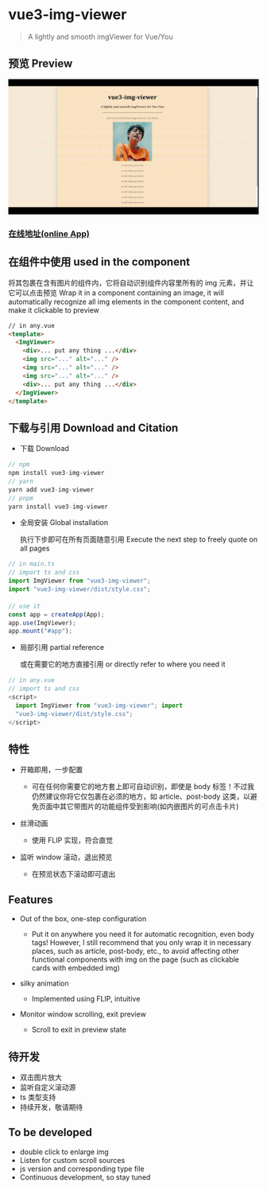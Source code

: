 # vue3-img-viewer

> A lightly and smooth imgViewer for Vue/You

## 预览 Preview

![preview](https://github.com/bullshitking-99/vue3-img-viewer/blob/master/src/assets/vue3-img-viewer.gif?raw=true)

### [在线地址(online App)](https://bullshitking-99.github.io/vue3-img-viewer/)

## 在组件中使用 used in the component

将其包裹在含有图片的组件内，它将自动识别组件内容里所有的 img 元素，并让它可以点击预览
Wrap it in a component containing an image, it will automatically recognize all img elements in the component content, and make it clickable to preview

```html
// in any.vue
<template>
  <ImgViewer>
    <div>... put any thing ...</div>
    <img src="..." alt="..." />
    <img src="..." alt="..." />
    <img src="..." alt="..." />
    <div>... put any thing ...</div>
  </ImgViewer>
</template>
```

## 下载与引用 Download and Citation

- 下载 Download

```TypeScript
// npm
npm install vue3-img-viewer
// yarn
yarn add vue3-img-viewer
// pnpm
yarn install vue3-img-viewer

```

- 全局安装 Global installation

  执行下步即可在所有页面随意引用 Execute the next step to freely quote on all pages

```TypeScript
// in main.ts
// import ts and css
import ImgViewer from "vue3-img-viewer";
import "vue3-img-viewer/dist/style.css";

// use it
const app = createApp(App);
app.use(ImgViewer);
app.mount("#app");

```

- 局部引用 partial reference

  或在需要它的地方直接引用 or directly refer to where you need it

```ts
// in any.vue
// import ts and css
<script>
  import ImgViewer from "vue3-img-viewer"; import
  "vue3-img-viewer/dist/style.css";
</script>
```

## 特性

- 开箱即用，一步配置

  - 可在任何你需要它的地方套上即可自动识别，即使是 body 标签！不过我仍然建议你将它仅包裹在必须的地方，如 article、post-body 这类，以避免页面中其它带图片的功能组件受到影响(如内嵌图片的可点击卡片)

- 丝滑动画

  - 使用 FLIP 实现，符合直觉

- 监听 window 滚动，退出预览
  - 在预览状态下滚动即可退出

## Features

- Out of the box, one-step configuration

  - Put it on anywhere you need it for automatic recognition, even body tags! However, I still recommend that you only wrap it in necessary places, such as article, post-body, etc., to avoid affecting other functional components with img on the page (such as clickable cards with embedded img)

- silky animation

  - Implemented using FLIP, intuitive

- Monitor window scrolling, exit preview
  - Scroll to exit in preview state

## 待开发

- 双击图片放大
- 监听自定义滚动源
- ts 类型支持
- 持续开发，敬请期待

## To be developed

- double click to enlarge img
- Listen for custom scroll sources
- js version and corresponding type file
- Continuous development, so stay tuned
